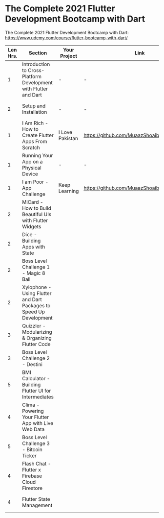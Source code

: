 # The Complete 2021 Flutter Development Bootcamp with Dart

The Complete 2021 Flutter Development Bootcamp with Dart: https://www.udemy.com/course/flutter-bootcamp-with-dart/

| Len Hrs. | Section | Your Project | Link | Status | Date |
| ---- | --- | --- | --- | --- | --- |
| 1 | Introduction to Cross-Platform Development with Flutter and Dart | - | - | DONE | 23-Feb-2022 | 
| 2 | Setup and Installation |  - | - |  DONE | 23-Feb-2022 |
| 1 | I Am Rich - How to Create Flutter Apps From Scratch | I Love Pakistan | https://github.com/MuaazShoaib/i_love_pakistan | DONE  | 01-Mar-2022 | 
| 1 | Running Your App on a Physical Device | - | - | DONE | 23-Feb-2022 | 
| 1 | I am Poor - App Challenge |  Keep Learning | https://github.com/MuaazShoaib/keep-learning | DONE | 01-Mar-2022 |
| 2 | MiCard - How to Build Beautiful UIs with Flutter Widgets |  |  | DONE | 20-Mar-2022 |
| 2 | Dice - Building Apps with State |  |  | DONE | 21-Mar-2022 |
| 2 | Boss Level Challenge 1 - Magic 8 Ball |  |  | DONE | 22-Mar-2022 |
| 2 | Xylophone - Using Flutter and  Dart Packages to Speed Up Development |  |  | DONE | 26-Mar-2022 |
| 3 | Quizzler - Modularizing & Organizing Flutter Code |  |  | DONE | 27-June-2022 |
| 3 | Boss Level Challenge 2 - Destini |  |  | DONE | 09-July-2022 |
| 5 | BMI Calculator - Building Flutter UI for Intermediates |  |  | DONE | 16-July-2022 |
| 4 | Clima - Powering Your Flutter App with Live Web Data |  |  | DONE | 21-July-2022 |
| 5 | Boss Level Challenge 3 - Bitcoin Ticker |  |  | DONE | 22-July-2022 |
| 4 | Flash Chat - Flutter x Firebase Cloud Firestore |  | | DONE | 27-July-2022 |
| 4 | Flutter State Management |  |  | DONE | 30-July-2022 |
